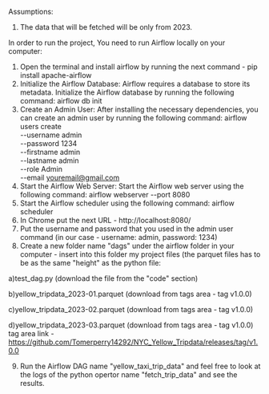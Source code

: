 Assumptions:
1) The data that will be fetched will be only from 2023.

In order to run the project, You need to run Airflow locally on your computer:
1) Open the terminal and install airflow by running the next command - pip install apache-airflow
2) Initialize the Airflow Database: Airflow requires a database to store its metadata. Initialize the Airflow database by       running the following command: airflow db init
3) Create an Admin User: After installing the necessary dependencies, you can create an admin user by running the following command: airflow users create \
    --username admin \
    --password 1234 \
    --firstname admin\
    --lastname admin \
    --role Admin \
    --email youremail@gmail.com
4) Start the Airflow Web Server: Start the Airflow web server using the following command: 
airflow webserver --port 8080
5) Start the Airflow scheduler using the following command: airflow scheduler
6) In Chrome put the next URL - http://localhost:8080/
7) Put the username and password that you used in the admin user command (in our case - username: admin, password: 1234)
8) Create a new folder name "dags" under the airflow folder in your computer - insert into this folder my project files (the parquet files has to be as the same "height" as the python file:

  a)test_dag.py (download the file from the "code" section)
  
  b)yellow_tripdata_2023-01.parquet (download from tags area - tag v1.0.0)
  
  c)yellow_tripdata_2023-02.parquet (download from tags area - tag v1.0.0)
  
  d)yellow_tripdata_2023-03.parquet (download from tags area - tag v1.0.0)
  tag area link - https://github.com/Tomerperry14292/NYC_Yellow_Tripdata/releases/tag/v1.0.0
  
9) Run the Airflow DAG name "yellow_taxi_trip_data" and feel free to look at the logs of the python opertor name "fetch_trip_data" and see the results.  
